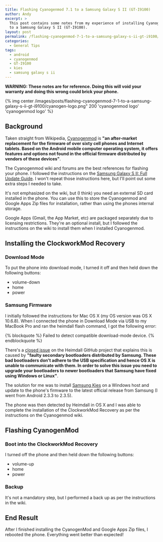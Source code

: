 ```yaml
---
title: Flashing Cyanogenmod 7.1 to a Samsung Galaxy S II (GT-I9100)
author: Andy
excerpt: >
  This post contains some notes from my experience of installing Cyanogenmod 7.1
  to a Samsung Galaxy S II (GT-I9100).
layout: post
permalink: /flashing-cyanogenmod-7-1-to-a-samsung-galaxy-s-ii-gt-i9100/
categories:
  - General Tips
tags:
  - android
  - cyanogenmod
  - GT-I9100
  - kies
  - samsung galaxy s ii
---
```

**WARNING: These notes are for reference. Doing this will void your warranty and doing this wrong could brick your phone.**

{% img center /images/posts/flashing-cyanogenmod-7-1-to-a-samsung-galaxy-s-ii-gt-i9100/cyanogen-logo.png" 200 'cyanogenmod logo' 'cyanogenmod logo' %}

## Background

Taken straight from Wikipedia, [Cyanogenmod][1] is **"an after-market replacement for the firmware of over sixty cell 
phones and Internet tablets. Based on the Android mobile computer operating system, it offers features and options not 
found in the official firmware distributed by vendors of these devices"**.

The Cyanogenmod wiki and forums are the best references for flashing your phone. I followed the instructions on the 
[Samsung Galaxy S II: Full Update Guide][2]. I won't repeat those instructions here, but I'll point out some extra steps 
I needed to take.

It's not emphasized on the wiki, but (I think) you need an external SD card installed in the phone. You can use this to 
store the Cyanogenmod and Google Apps Zip files for installation, rather than using the phones internal storage.

Google Apps (Gmail, the App Market, etc) are packaged separately due to licensing restrictions. They're an optional install,
but I followed the instructions on the wiki to install them when I installed Cyanogenmod.

## Installing the ClockworkMod Recovery

### Download Mode

To put the phone into download mode, I turned it off and then held down the following buttons:

*   volume-down
*   home
*   power

### Samsung Firmware

I initially followed the instructions for Mac OS X (my OS version was OS X 10.6.8). When I connected the phone in Download 
Mode via USB to my MacBook Pro and ran the heimdall flash command, I got the following error:

{% blockquote %}
Failed to detect compatible download-mode device.
{% endblockquote %}

There's a [closed issue][3] on the Heimdall GitHub project that explains this is caused by **"faulty secondary bootloaders 
distributed by Samsung. These bad bootloaders don't adhere to the USB specification and hence OS X is unable to communicate
with them. In order to solve this issue you need to upgrade your bootloaders to newer bootloaders that Samsung have fixed 
using Windows or Linux"**.

The solution for me was to install [Samsung Kies][4] on a Windows host and update to the phone's firmware to the latest 
official release from Samsung (I went from Android 2.3.3 to 2.3.5).

The phone was then detected by Heimdall in OS X and I was able to complete the installation of the ClockworkMod Recovery 
as per the instructions on the Cyanogenmod wiki.

## Flashing CyanogenMod

### Boot into the ClockworkMod Recovery

I turned off the phone and then held down the following buttons:

*   volume-up
*   home
*   power

### Backup

It's not a mandatory step, but I performed a back up as per the instructions in the wiki.

## End Result

After I finished installing the CyanogenMod and Google Apps Zip files, I rebooted the phone. Everything went better than expected!

 [1]: http://en.wikipedia.org/wiki/CyanogenMod
 [2]: http://wiki.cyanogenmod.com/wiki/Samsung_Galaxy_S_II:_Full_Update_Guide
 [3]: https://github.com/Benjamin-Dobell/Heimdall/issues/22
 [4]: http://en.wikipedia.org/wiki/Samsung_Kies
